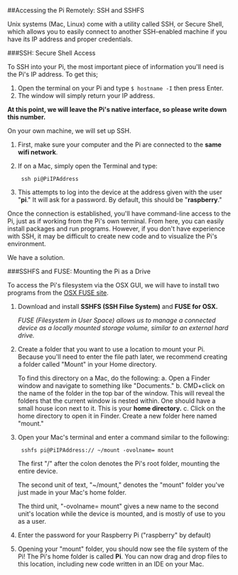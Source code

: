 ##Accessing the Pi Remotely: SSH and SSHFS



Unix systems (Mac, Linux) come with a utility called SSH, or Secure Shell, which allows you to easily connect to another SSH-enabled machine if you have its IP address and proper credentials.

###SSH: Secure Shell Access 

To SSH into your Pi, the most important piece of information you'll need is the Pi's IP address. To get this;
1. Open the terminal on your Pi and type `$ hostname -I` then press Enter. 
2. The window will simply return your IP address. 

**At this point, we will leave the Pi's native interface, so please write down this number.** 

On your own machine, we will set up SSH. 

1. First, make sure your computer and the Pi are connected to the **same wifi network**. 

2. If on a Mac, simply open the Terminal and type:

		ssh pi@PiIPAddress 

3. This attempts to log into the device at the address given with the user "**pi**." It will ask for a password. By default, this should be "**raspberry**."

Once the connection is established, you'll have command-line access to the Pi, just as if working from the Pi's own terminal. From here, you can easily install packages and run programs. However, if you don't have experience with SSH, it may be difficult to create new code and to visualize the Pi's environment. 

We have a solution. 


###SSHFS and FUSE: Mounting the Pi as a Drive

To access the Pi's filesystem via the OSX GUI, we will have to install two programs from the [OSX FUSE site](https://osxfuse.github.io/). 

1. Download and install **SSHFS (SSH Filse System)** and **FUSE for OSX.**

	*FUSE (Filesystem in User Space) allows us to manage a 	connected device as a locally mounted storage volume, similar 	to an external hard drive.*
	
2. Create a folder that you want to use a location to mount your Pi. Because you'll need to enter the file path later, we recommend creating a folder called "Mount" in your Home directory. 
	
	To find this directory on a Mac, do the following:
	a. Open a Finder window and navigate to something like "Documents."
	b. CMD+click on the name of the folder in the top bar of the window. 
	This will reveal the folders that the current window is nested within. One should have a 	small house icon next to it. This is your **home directory.** 
	c. Click on the home directory to open it in Finder. Create a new folder here named 	"mount."
	
3. Open your Mac's terminal and enter a command similar to the following:

		sshfs pi@PiIPAddress:// ~/mount -ovolname= mount
		
	The first "/" after the colon denotes the Pi's root folder, mounting the entire device. 
	
	The second unit of text, "~/mount," denotes the "mount" folder you've just made in your Mac's home folder. 

	The third unit, "-ovolname= mount" gives a new name to the second unit's location while the device is mounted, and is mostly of use to you as a user. 
	
4. Enter the password for your Raspberry Pi ("raspberry" by default)

5. Opening your "mount" folder, you should now see the file system of the Pi! The Pi's home folder is called **Pi**. You can now drag and drop files to this location, including new code written in an IDE on your Mac. 

 








 